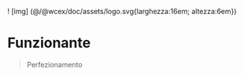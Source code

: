<!--DESC: {"icon":"explore"} -->
! [img] (@/@wcex/doc/assets/logo.svg{larghezza:16em; altezza:6em})
# Funzionante
> Perfezionamento
